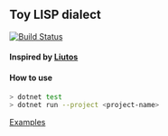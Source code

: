 ## Toy LISP dialect

[![Build Status](https://travis-ci.org/mapogolions/Cl.svg?branch=master)](https://travis-ci.org/mapogolions/Cl)

#### Inspired by [Liutos](https://github.com/Liutos/Camel-Lisp)

#### How to use
```sh
> dotnet test
> dotnet run --project <project-name>
```

[Examples](./examples.md)
